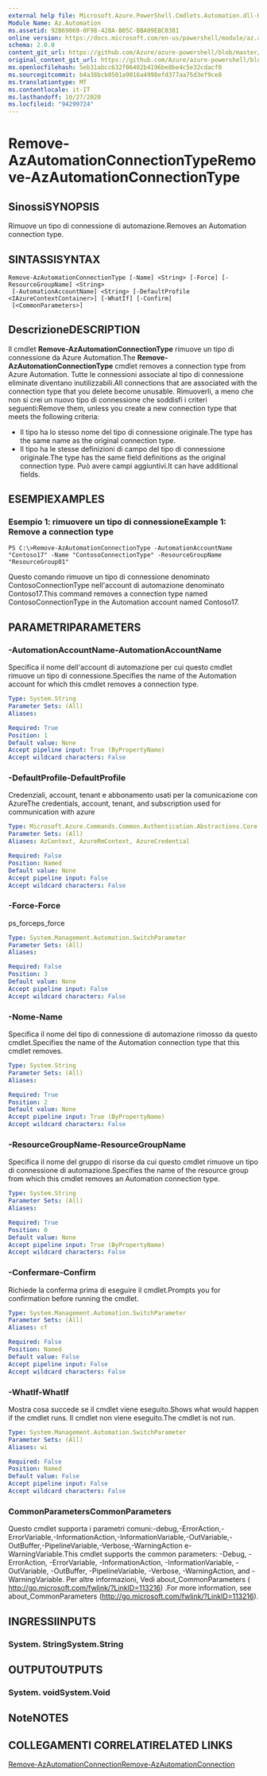 ```yaml
---
external help file: Microsoft.Azure.PowerShell.Cmdlets.Automation.dll-Help.xml
Module Name: Az.Automation
ms.assetid: 92B69069-0F98-428A-B05C-BBA09EBC0381
online version: https://docs.microsoft.com/en-us/powershell/module/az.automation/remove-azautomationconnectiontype
schema: 2.0.0
content_git_url: https://github.com/Azure/azure-powershell/blob/master/src/Automation/Automation/help/Remove-AzAutomationConnectionType.md
original_content_git_url: https://github.com/Azure/azure-powershell/blob/master/src/Automation/Automation/help/Remove-AzAutomationConnectionType.md
ms.openlocfilehash: 5eb31abcc632f06402b4196be8be4c5e32cdacf0
ms.sourcegitcommit: b4a38bcb0501a9016a4998efd377aa75d3ef9ce8
ms.translationtype: MT
ms.contentlocale: it-IT
ms.lasthandoff: 10/27/2020
ms.locfileid: "94299724"
---
```

# <span data-ttu-id="905a0-101">Remove-AzAutomationConnectionType</span><span class="sxs-lookup"><span data-stu-id="905a0-101">Remove-AzAutomationConnectionType</span></span>

## <span data-ttu-id="905a0-102">Sinossi</span><span class="sxs-lookup"><span data-stu-id="905a0-102">SYNOPSIS</span></span>
<span data-ttu-id="905a0-103">Rimuove un tipo di connessione di automazione.</span><span class="sxs-lookup"><span data-stu-id="905a0-103">Removes an Automation connection type.</span></span>

## <span data-ttu-id="905a0-104">SINTASSI</span><span class="sxs-lookup"><span data-stu-id="905a0-104">SYNTAX</span></span>

```
Remove-AzAutomationConnectionType [-Name] <String> [-Force] [-ResourceGroupName] <String>
 [-AutomationAccountName] <String> [-DefaultProfile <IAzureContextContainer>] [-WhatIf] [-Confirm]
 [<CommonParameters>]
```

## <span data-ttu-id="905a0-105">Descrizione</span><span class="sxs-lookup"><span data-stu-id="905a0-105">DESCRIPTION</span></span>
<span data-ttu-id="905a0-106">Il cmdlet **Remove-AzAutomationConnectionType** rimuove un tipo di connessione da Azure Automation.</span><span class="sxs-lookup"><span data-stu-id="905a0-106">The **Remove-AzAutomationConnectionType** cmdlet removes a connection type from Azure Automation.</span></span>
<span data-ttu-id="905a0-107">Tutte le connessioni associate al tipo di connessione eliminate diventano inutilizzabili.</span><span class="sxs-lookup"><span data-stu-id="905a0-107">All connections that are associated with the connection type that you delete become unusable.</span></span>
<span data-ttu-id="905a0-108">Rimuoverli, a meno che non si crei un nuovo tipo di connessione che soddisfi i criteri seguenti:</span><span class="sxs-lookup"><span data-stu-id="905a0-108">Remove them, unless you create a new connection type that meets the following criteria:</span></span> 
- <span data-ttu-id="905a0-109">Il tipo ha lo stesso nome del tipo di connessione originale.</span><span class="sxs-lookup"><span data-stu-id="905a0-109">The type has the same name as the original connection type.</span></span> 
- <span data-ttu-id="905a0-110">Il tipo ha le stesse definizioni di campo del tipo di connessione originale.</span><span class="sxs-lookup"><span data-stu-id="905a0-110">The type has the same field definitions as the original connection type.</span></span>
<span data-ttu-id="905a0-111">Può avere campi aggiuntivi.</span><span class="sxs-lookup"><span data-stu-id="905a0-111">It can have additional fields.</span></span>

## <span data-ttu-id="905a0-112">ESEMPI</span><span class="sxs-lookup"><span data-stu-id="905a0-112">EXAMPLES</span></span>

### <span data-ttu-id="905a0-113">Esempio 1: rimuovere un tipo di connessione</span><span class="sxs-lookup"><span data-stu-id="905a0-113">Example 1: Remove a connection type</span></span>
```
PS C:\>Remove-AzAutomationConnectionType -AutomationAccountName "Contoso17" -Name "ContosoConnectionType" -ResourceGroupName "ResourceGroup01"
```

<span data-ttu-id="905a0-114">Questo comando rimuove un tipo di connessione denominato ContosoConnectionType nell'account di automazione denominato Contoso17.</span><span class="sxs-lookup"><span data-stu-id="905a0-114">This command removes a connection type named ContosoConnectionType in the Automation account named Contoso17.</span></span>

## <span data-ttu-id="905a0-115">PARAMETRI</span><span class="sxs-lookup"><span data-stu-id="905a0-115">PARAMETERS</span></span>

### <span data-ttu-id="905a0-116">-AutomationAccountName</span><span class="sxs-lookup"><span data-stu-id="905a0-116">-AutomationAccountName</span></span>
<span data-ttu-id="905a0-117">Specifica il nome dell'account di automazione per cui questo cmdlet rimuove un tipo di connessione.</span><span class="sxs-lookup"><span data-stu-id="905a0-117">Specifies the name of the Automation account for which this cmdlet removes a connection type.</span></span>

```yaml
Type: System.String
Parameter Sets: (All)
Aliases:

Required: True
Position: 1
Default value: None
Accept pipeline input: True (ByPropertyName)
Accept wildcard characters: False
```

### <span data-ttu-id="905a0-118">-DefaultProfile</span><span class="sxs-lookup"><span data-stu-id="905a0-118">-DefaultProfile</span></span>
<span data-ttu-id="905a0-119">Credenziali, account, tenant e abbonamento usati per la comunicazione con Azure</span><span class="sxs-lookup"><span data-stu-id="905a0-119">The credentials, account, tenant, and subscription used for communication with azure</span></span>

```yaml
Type: Microsoft.Azure.Commands.Common.Authentication.Abstractions.Core.IAzureContextContainer
Parameter Sets: (All)
Aliases: AzContext, AzureRmContext, AzureCredential

Required: False
Position: Named
Default value: None
Accept pipeline input: False
Accept wildcard characters: False
```

### <span data-ttu-id="905a0-120">-Force</span><span class="sxs-lookup"><span data-stu-id="905a0-120">-Force</span></span>
<span data-ttu-id="905a0-121">ps_force</span><span class="sxs-lookup"><span data-stu-id="905a0-121">ps_force</span></span>

```yaml
Type: System.Management.Automation.SwitchParameter
Parameter Sets: (All)
Aliases:

Required: False
Position: 3
Default value: None
Accept pipeline input: False
Accept wildcard characters: False
```

### <span data-ttu-id="905a0-122">-Nome</span><span class="sxs-lookup"><span data-stu-id="905a0-122">-Name</span></span>
<span data-ttu-id="905a0-123">Specifica il nome del tipo di connessione di automazione rimosso da questo cmdlet.</span><span class="sxs-lookup"><span data-stu-id="905a0-123">Specifies the name of the Automation connection type that this cmdlet removes.</span></span>

```yaml
Type: System.String
Parameter Sets: (All)
Aliases:

Required: True
Position: 2
Default value: None
Accept pipeline input: True (ByPropertyName)
Accept wildcard characters: False
```

### <span data-ttu-id="905a0-124">-ResourceGroupName</span><span class="sxs-lookup"><span data-stu-id="905a0-124">-ResourceGroupName</span></span>
<span data-ttu-id="905a0-125">Specifica il nome del gruppo di risorse da cui questo cmdlet rimuove un tipo di connessione di automazione.</span><span class="sxs-lookup"><span data-stu-id="905a0-125">Specifies the name of the resource group from which this cmdlet removes an Automation connection type.</span></span>

```yaml
Type: System.String
Parameter Sets: (All)
Aliases:

Required: True
Position: 0
Default value: None
Accept pipeline input: True (ByPropertyName)
Accept wildcard characters: False
```

### <span data-ttu-id="905a0-126">-Confermare</span><span class="sxs-lookup"><span data-stu-id="905a0-126">-Confirm</span></span>
<span data-ttu-id="905a0-127">Richiede la conferma prima di eseguire il cmdlet.</span><span class="sxs-lookup"><span data-stu-id="905a0-127">Prompts you for confirmation before running the cmdlet.</span></span>

```yaml
Type: System.Management.Automation.SwitchParameter
Parameter Sets: (All)
Aliases: cf

Required: False
Position: Named
Default value: False
Accept pipeline input: False
Accept wildcard characters: False
```

### <span data-ttu-id="905a0-128">-WhatIf</span><span class="sxs-lookup"><span data-stu-id="905a0-128">-WhatIf</span></span>
<span data-ttu-id="905a0-129">Mostra cosa succede se il cmdlet viene eseguito.</span><span class="sxs-lookup"><span data-stu-id="905a0-129">Shows what would happen if the cmdlet runs.</span></span>
<span data-ttu-id="905a0-130">Il cmdlet non viene eseguito.</span><span class="sxs-lookup"><span data-stu-id="905a0-130">The cmdlet is not run.</span></span>

```yaml
Type: System.Management.Automation.SwitchParameter
Parameter Sets: (All)
Aliases: wi

Required: False
Position: Named
Default value: False
Accept pipeline input: False
Accept wildcard characters: False
```

### <span data-ttu-id="905a0-131">CommonParameters</span><span class="sxs-lookup"><span data-stu-id="905a0-131">CommonParameters</span></span>
<span data-ttu-id="905a0-132">Questo cmdlet supporta i parametri comuni:-debug,-ErrorAction,-ErrorVariable,-InformationAction,-InformationVariable,-OutVariable,-OutBuffer,-PipelineVariable,-Verbose,-WarningAction e-WarningVariable.</span><span class="sxs-lookup"><span data-stu-id="905a0-132">This cmdlet supports the common parameters: -Debug, -ErrorAction, -ErrorVariable, -InformationAction, -InformationVariable, -OutVariable, -OutBuffer, -PipelineVariable, -Verbose, -WarningAction, and -WarningVariable.</span></span> <span data-ttu-id="905a0-133">Per altre informazioni, Vedi about_CommonParameters ( http://go.microsoft.com/fwlink/?LinkID=113216) .</span><span class="sxs-lookup"><span data-stu-id="905a0-133">For more information, see about_CommonParameters (http://go.microsoft.com/fwlink/?LinkID=113216).</span></span>

## <span data-ttu-id="905a0-134">INGRESSI</span><span class="sxs-lookup"><span data-stu-id="905a0-134">INPUTS</span></span>

### <span data-ttu-id="905a0-135">System. String</span><span class="sxs-lookup"><span data-stu-id="905a0-135">System.String</span></span>

## <span data-ttu-id="905a0-136">OUTPUT</span><span class="sxs-lookup"><span data-stu-id="905a0-136">OUTPUTS</span></span>

### <span data-ttu-id="905a0-137">System. void</span><span class="sxs-lookup"><span data-stu-id="905a0-137">System.Void</span></span>

## <span data-ttu-id="905a0-138">Note</span><span class="sxs-lookup"><span data-stu-id="905a0-138">NOTES</span></span>

## <span data-ttu-id="905a0-139">COLLEGAMENTI CORRELATI</span><span class="sxs-lookup"><span data-stu-id="905a0-139">RELATED LINKS</span></span>

[<span data-ttu-id="905a0-140">Remove-AzAutomationConnection</span><span class="sxs-lookup"><span data-stu-id="905a0-140">Remove-AzAutomationConnection</span></span>](./Remove-AzAutomationConnection.md)


